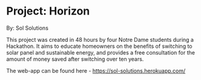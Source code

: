 # Project: Horizon
By: Sol Solutions

This project was created in 48 hours by four Notre Dame students during a Hackathon. It aims to educate homeowners on the benefits of switching to solar panel and sustainable energy, and provides a free consultation for the amount of money saved after switching over ten years.

The web-app can be found here - https://sol-solutions.herokuapp.com/
